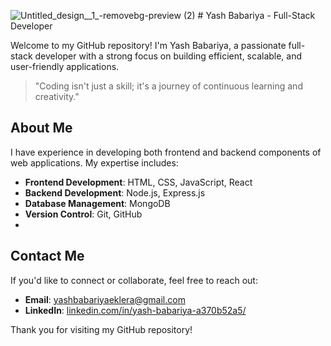 ![Untitled_design__1_-removebg-preview (2)](https://github.com/user-attachments/assets/050345e6-fb3f-4e4a-8db0-b21729e8cc32) # Yash Babariya - Full-Stack Developer


Welcome to my GitHub repository! I'm Yash Babariya, a passionate full-stack developer with a strong focus on building efficient, scalable, and user-friendly applications.

> "Coding isn't just a skill; it's a journey of continuous learning and creativity."

## About Me

I have experience in developing both frontend and backend components of web applications. My expertise includes:

- **Frontend Development**: HTML, CSS, JavaScript, React
- **Backend Development**: Node.js, Express.js
- **Database Management**: MongoDB
- **Version Control**: Git, GitHub
- 
## Contact Me

If you'd like to connect or collaborate, feel free to reach out:

- **Email**: yashbabariyaeklera@gmail.com
- **LinkedIn**: [linkedin.com/in/yash-babariya-a370b52a5/](https://www.linkedin.com/in/yash-babariya-a370b52a5/)

Thank you for visiting my GitHub repository!

